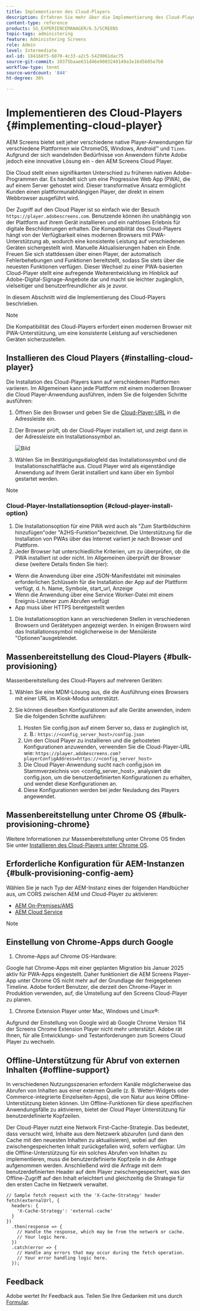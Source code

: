 ```yaml
---
title: Implementieren des Cloud-Players
description: Erfahren Sie mehr über die Implementierung des Cloud-Players.
content-type: reference
products: SG_EXPERIENCEMANAGER/6.5/SCREENS
topic-tags: administering
feature: Administering Screens
role: Admin
level: Intermediate
exl-id: 184168f5-6070-4c33-a2c5-5429061dac75
source-git-commit: 10375baae631d46e9003240149a3e16d5605e7b6
workflow-type: tm+mt
source-wordcount: '844'
ht-degree: 36%

---
```


# Implementieren des Cloud-Players  {#implementing-cloud-player}

AEM Screens bietet seit jeher verschiedene native Player-Anwendungen für verschiedene Plattformen wie ChromeOS, Windows, Android™ und `Tizen`. Aufgrund der sich wandelnden Bedürfnisse von Anwendern führte Adobe jedoch eine innovative Lösung ein - den AEM Screens Cloud Player.

Die Cloud stellt einen signifikanten Unterschied zu früheren nativen Adobe-Programmen dar. Es handelt sich um eine Progressive Web App (PWA), die auf einem Server gehostet wird. Dieser transformative Ansatz ermöglicht Kunden einen plattformunabhängigen Player, der direkt in einem Webbrowser ausgeführt wird.

Der Zugriff auf den Cloud Player ist so einfach wie der Besuch `https://player.adobescreens.com`. Benutzende können ihn unabhängig von der Plattform auf ihrem Gerät installieren und ein nahtloses Erlebnis für digitale Beschilderungen erhalten. Die Kompatibilität des Cloud-Players hängt von der Verfügbarkeit eines modernen Browsers mit PWA-Unterstützung ab, wodurch eine konsistente Leistung auf verschiedenen Geräten sichergestellt wird. Manuelle Aktualisierungen haben ein Ende. Freuen Sie sich stattdessen über einen Player, der automatisch Fehlerbehebungen und Funktionen bereitstellt, sodass Sie stets über die neuesten Funktionen verfügen. Dieser Wechsel zu einer PWA-basierten Cloud-Player stellt eine aufregende Weiterentwicklung im Hinblick auf Adobe-Digital-Signage-Angebote dar und macht sie leichter zugänglich, vielseitiger und benutzerfreundlicher als je zuvor.

In diesem Abschnitt wird die Implementierung des Cloud-Players beschrieben.

>[!NOTE]
>
>Die Kompatibilität des Cloud-Players erfordert einen modernen Browser mit PWA-Unterstützung, um eine konsistente Leistung auf verschiedenen Geräten sicherzustellen.

## Installieren des Cloud Players {#installing-cloud-player}

Die Installation des Cloud-Players kann auf verschiedenen Plattformen variieren. Im Allgemeinen kann jede Plattform mit einem modernen Browser die Cloud Player-Anwendung ausführen, indem Sie die folgenden Schritte ausführen:

1. Öffnen Sie den Browser und geben Sie die [Cloud-Player-URL](https://player.adobescreens.com/content/dam/universal-player/firmware.html) in die Adressleiste ein.
1. Der Browser prüft, ob der Cloud-Player installiert ist, und zeigt dann in der Adressleiste ein Installationssymbol an.

   ![Bild](/help/user-guide/assets/cloud-player-install.png)

1. Wählen Sie im Bestätigungsdialogfeld das Installationssymbol und die Installationsschaltfläche aus. Cloud Player wird als eigenständige Anwendung auf Ihrem Gerät installiert und kann über ein Symbol gestartet werden.

>[!NOTE]
>
>### Cloud-Player-Installationsoption {#cloud-player-install-option}
>
1. Die Installationsoption für eine PWA wird auch als &quot;Zum Startbildschirm hinzufügen&quot;oder &quot;A2HS-Funktion&quot;bezeichnet. Die Unterstützung für die Installation von PWAs über das Internet variiert je nach Browser und Plattform.
1. Jeder Browser hat unterschiedliche Kriterien, um zu überprüfen, ob die PWA installiert ist oder nicht. Im Allgemeinen überprüft der Browser diese (weitere Details finden Sie hier):
>
* Wenn die Anwendung über eine JSON-Manifestdatei mit minimalen erforderlichen Schlüsseln für die Installation der App auf der Plattform verfügt, d. h. Name, Symbole, start_url, Anzeige
* Wenn die Anwendung über eine Service Worker-Datei mit einem Ereignis-Listener zum Abrufen verfügt
* App muss über HTTPS bereitgestellt werden
>
1. Die Installationsoption kann an verschiedenen Stellen in verschiedenen Browsern und Gerätetypen angezeigt werden. In einigen Browsern wird das Installationssymbol möglicherweise in der Menüleiste &quot;Optionen&quot;ausgeblendet.

## Massenbereitstellung des Cloud-Players {#bulk-provisioning}

Massenbereitstellung des Cloud-Players auf mehreren Geräten:

1. Wählen Sie eine MDM-Lösung aus, die die Ausführung eines Browsers mit einer URL im Kiosk-Modus unterstützt.
1. Sie können dieselben Konfigurationen auf alle Geräte anwenden, indem Sie die folgenden Schritte ausführen:

   1. Hosten Sie config.json auf einem Server so, dass er zugänglich ist, z. B.: `https://<config_server_host>/config.json`
   1. Um den Cloud Player zu installieren und die gehosteten Konfigurationen anzuwenden, verwenden Sie die Cloud-Player-URL wie: `https://player.adobescreens.com?playerConfigAddress=https://<config_server_host>`
   1. Die Cloud Player-Anwendung sucht nach config.json im Stammverzeichnis von &lt;config_server_host>, analysiert die config.json, um die benutzerdefinierten Konfigurationen zu erhalten, und wendet diese Konfigurationen an.
   1. Diese Konfigurationen werden bei jeder Neuladung des Players angewendet.

## Massenbereitstellung unter Chrome OS {#bulk-provisioning-chrome}

Weitere Informationen zur Massenbereitstellung unter Chrome OS finden Sie unter [Installieren des Cloud-Players unter Chrome OS](https://www.adobe.com/go/aem_screens_cloud_player_en).

## Erforderliche Konfiguration für AEM-Instanzen {#bulk-provisioning-config-aem}

Wählen Sie je nach Typ der AEM-Instanz eines der folgenden Handbücher aus, um CORS zwischen AEM und Cloud-Player zu aktivieren:
* [AEM On-Premises/AMS](https://www.adobe.com/go/aem_screens_cors_ams_en)
* [AEM Cloud Service](https://www.adobe.com/go/aem_screens_cors_aemaacs_en)

>[!NOTE]
>
## Einstellung von Chrome-Apps durch Google
>
1. Chrome-Apps auf Chrome OS-Hardware:
>
Google hat Chrome-Apps mit einer geplanten Migration bis Januar 2025 aktiv für PWA-Apps eingestellt. Daher funktioniert die AEM Screens Player-App unter Chrome OS nicht mehr auf der Grundlage der freigegebenen Timeline. Adobe fordert Benutzer, die derzeit den Chrome-Player in Produktion verwenden, auf, die Umstellung auf den Screens Cloud-Player zu planen.
>
1. Chrome Extension Player unter Mac, Windows und Linux®:
>
Aufgrund der Einstellung von Google wird ab Google Chrome Version 114 der Screens Chrome Extension Player nicht mehr unterstützt. Adobe rät Ihnen, für alle Entwicklungs- und Testanforderungen zum Screens Cloud Player zu wechseln.

## Offline-Unterstützung für Abruf von externen Inhalten {#offline-support}

In verschiedenen Nutzungsszenarien erfordern Kanäle möglicherweise das Abrufen von Inhalten aus einer externen Quelle (z. B. Wetter-Widgets oder Commerce-integrierte Einzelseiten-Apps), die von Natur aus keine Offline-Unterstützung bieten können. Um Offline-Funktionen für diese spezifischen Anwendungsfälle zu aktivieren, bietet der Cloud Player Unterstützung für benutzerdefinierte Kopfzeilen.

Der Cloud-Player nutzt eine Network First-Cache-Strategie. Das bedeutet, dass versucht wird, Inhalte aus dem Netzwerk abzurufen (und dann den Cache mit den neuesten Inhalten zu aktualisieren), wobei auf den zwischengespeicherten Inhalt zurückgefallen wird, sofern verfügbar. Um die Offline-Unterstützung für ein solches Abrufen von Inhalten zu implementieren, muss die benutzerdefinierte Kopfzeile in die Anfrage aufgenommen werden. Anschließend wird die Anfrage mit dem benutzerdefinierten Header auf dem Player zwischengespeichert, was den Offline-Zugriff auf den Inhalt erleichtert und gleichzeitig die Strategie für den ersten Cache im Netzwerk verwaltet.

```
// Sample fetch request with the 'X-Cache-Strategy' header
fetch(externalUrl, {
  headers: {
    'X-Cache-Strategy': 'external-cache'
  }
})
  .then(response => {
    // Handle the response, which may be from the network or cache.
    // Your logic here.
  })
  .catch(error => {
    // Handle any errors that may occur during the fetch operation.
    // Your error handling logic here.
  }); 
```

## Feedback

Adobe wertet Ihr Feedback aus. Teilen Sie Ihre Gedanken mit uns durch [Formular](https://forms.office.com/pages/responsepage.aspx?id=Wht7-jR7h0OUrtLBeN7O4TFE0b_GjstOj6I1uGs9vLpURVdWWklQQTZZRTFVNEhRVlBWWldMWlJXOC4u).
